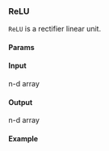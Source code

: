 ### ReLU
`ReLU` is a rectifier linear unit.

#### Params

#### Input
n-d array

#### Output
n-d array

#### Example
```julia
```
